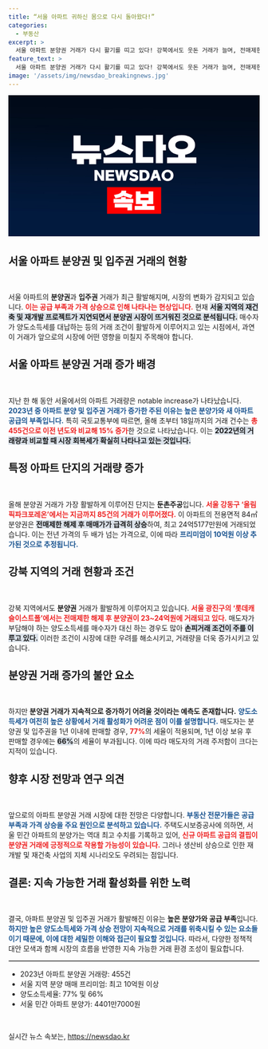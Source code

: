 ```yaml
---
title: “서울 아파트 귀하신 몸으로 다시 돌아왔다!”
categories:
  - 부동산
excerpt: >
  서울 아파트 분양권 거래가 다시 활기를 띠고 있다! 강북에서도 웃돈 거래가 늘며, 전매제한 해제에 따른 수요 증가가 주효. 그러나 높은 양도소득세가 걸림돌로 작용, 과도한 상승은 어려울 것이라는 반론도 존재한다. 
feature_text: >
  서울 아파트 분양권 거래가 다시 활기를 띠고 있다! 강북에서도 웃돈 거래가 늘며, 전매제한 해제에 따른 수요 증가가 주효. 그러나 높은 양도소득세가 걸림돌로 작용, 과도한 상승은 어려울 것이라는 반론도 존재한다. 
image: '/assets/img/newsdao_breakingnews.jpg'
---
```


<p><img src="/assets/img/newsdao_breakingnews.jpg" alt="koreaapp 속보" /></p>

<h2 data-ke-size="size26">서울 아파트 분양권 및 입주권 거래의 현황</h2>

<p data-ke-size="size16">&nbsp;</p>

<p>서울 아파트의 <b>분양권</b>과 <b>입주권</b> 거래가 최근 활발해지며, 시장의 변화가 감지되고 있습니다. <b><span style="color: #ee2323;">이는 공급 부족과 가격 상승으로 인해 나타나는 현상입니다.</span></b> 현재 <b><span style="background-color: #21538527;">서울 지역의 재건축 및 재개발 프로젝트가 지연되면서 분양권 시장이 뜨거워진 것으로 분석됩니다.</span></b> 매수자가 양도소득세를 대납하는 등의 거래 조건이 활발하게 이루어지고 있는 시점에서, 과연 이 거래가 앞으로의 시장에 어떤 영향을 미칠지 주목해야 합니다.</p>

<h2 data-ke-size="size26">서울 아파트 분양권 거래 증가 배경</h2>

<p data-ke-size="size16">&nbsp;</p>

<p>지난 한 해 동안 서울에서의 아파트 거래량은 notable increase가 나타났습니다. <b><span style="color: #1a5490;">2023년 중 아파트 분양 및 입주권 거래가 증가한 주된 이유는 높은 분양가와 새 아파트 공급의 부족입니다.</span></b> 특히 국토교통부에 따르면, 올해 초부터 18일까지의 거래 건수는 <b><span style="color: #ee2323;">총 455건으로 이전 년도와 비교해 15% 증가</span></b>한 것으로 나타났습니다. 이는 <b><span style="background-color: #21538527;">2022년의 거래량과 비교할 때 시장 회복세가 확실히 나타나고 있는 것입니다.</span></b></p>

<h2 data-ke-size="size26">특정 아파트 단지의 거래량 증가</h2>

<p data-ke-size="size16">&nbsp;</p>

<p>올해 분양권 거래가 가장 활발하게 이루어진 단지는 <b>둔촌주공</b>입니다. <b><span style="color: #ee2323;">서울 강동구 ‘올림픽파크포레온’에서는 지금까지 85건의 거래가 이루어졌다.</span></b> 이 아파트의 전용면적 84㎡ 분양권은 <b><span style="background-color: #21538527;">전매제한 해제 후 매매가가 급격히 상승</span></b>하여, 최고 24억5177만원에 거래되었습니다. 이는 전년 가격의 두 배가 넘는 가격으로, 이에 따라 <b><span style="color: #1a5490;">프리미엄이 10억원 이상 추가된 것으로 추정됩니다.</span></b></p>

<h2 data-ke-size="size26">강북 지역의 거래 현황과 조건</h2>

<p data-ke-size="size16">&nbsp;</p>

<p>강북 지역에서도 <b>분양권</b> 거래가 활발하게 이루어지고 있습니다. <b><span style="color: #ee2323;">서울 광진구의 ‘롯데캐슬이스트폴’에서는 전매제한 해제 후 분양권이 23~24억원에 거래되고 있다.</span></b> 매도자가 부담해야 하는 양도소득세를 매수자가 대신 하는 경우도 많아 <b><span style="background-color: #21538527;">손피거래 조건이 주를 이루고 있다.</span></b> 이러한 조건이 시장에 대한 우려를 해소시키고, 거래량을 더욱 증가시키고 있습니다.</p>

<h2 data-ke-size="size26">분양권 거래 증가의 불안 요소</h2>

<p data-ke-size="size16">&nbsp;</p>

<p>하지만 <b>분양권 거래가 지속적으로 증가하기 어려울 것이라는 예측도 존재합니다.</b> <b><span style="color: #1a5490;">양도소득세가 여전히 높은 상황에서 거래 활성화가 어려운 점이 이를 설명합니다.</span></b> 매도자는 분양권 및 입주권을 1년 이내에 판매할 경우, <b><span style="color: #ee2323;">77%</span></b>의 세율이 적용되며, 1년 이상 보유 후 판매할 경우에는 <b><span style="background-color: #21538527;">66%</span></b>의 세율이 부과됩니다. 이에 따라 매도자의 거래 주저함이 크다는 지적이 있습니다.</p>

<h2 data-ke-size="size26">향후 시장 전망과 연구 의견</h2>

<p data-ke-size="size16">&nbsp;</p>

<p>앞으로의 아파트 분양권 거래 시장에 대한 전망은 다양합니다. <b><span style="color: #1a5490;">부동산 전문가들은 공급 부족과 가격 상승을 주요 원인으로 분석하고 있습니다.</span></b> 주택도시보증공사에 의하면, 서울 민간 아파트의 분양가는 역대 최고 수치를 기록하고 있어, <b><span style="color: #ee2323;">신규 아파트 공급의 결핍이 분양권 거래에 긍정적으로 작용할 가능성이 있습니다.</span></b> 그러나 생산비 상승으로 인한 재개발 및 재건축 사업의 지체 시나리오도 우려되는 점입니다.</p>

<h2 data-ke-size="size26">결론: 지속 가능한 거래 활성화를 위한 노력</h2>

<p data-ke-size="size16">&nbsp;</p>

<p>결국, 아파트 분양권 및 입주권 거래가 활발해진 이유는 <b>높은 분양가와 공급 부족</b>입니다. <b><span style="color: #1a5490;">하지만 높은 양도소득세와 가격 상승 전망이 지속적으로 거래를 위축시킬 수 있는 요소들이기 때문에, 이에 대한 세밀한 이해와 접근이 필요할 것입니다.</span></b> 따라서, 다양한 정책적 대안 모색과 함께 시장의 흐름을 반영한 지속 가능한 거래 환경 조성이 필요합니다.</p>

<hr style="height: 1px; border: 1px solid #ccc;"/>

<ul>
    <li>2023년 아파트 분양권 거래량: 455건</li>
    <li>서울 지역 분양 매매 프리미엄: 최고 10억원 이상</li>
    <li>양도소득세율: 77% 및 66%</li>
    <li>서울 민간 아파트 분양가: 4401만7000원</li>
</ul>

<p data-ke-size="size16">&nbsp;</p>
실시간 뉴스 속보는, <a href="https://newsdao.kr" rel="dofollow">https://newsdao.kr</a>


